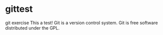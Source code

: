 # gittest
git  exercise
This a test!
Git is a version control system.
Git is free software distributed under the GPL.
